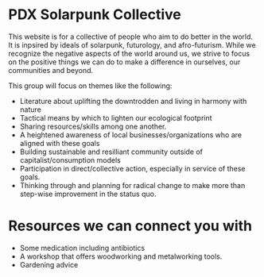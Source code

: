# PDX Solarpunk Collective

This website is for a collective of people who aim to do better in the world. It is inpsired by ideals of solarpunk, futurology, and afro-futurism. While we recognize the negative aspects of the world around us, we strive to focus on the positive things we can do to make a difference in ourselves, our communities and beyond.

This group will focus on themes like the following:

- Literature about uplifting the downtrodden and living in harmony with nature
- Tactical means by which to lighten our ecological footprint
- Sharing resources/skills among one another.
- A heightened awareness of local businesses/organizations who are aligned with these goals
- Building sustainable and resilliant community outside of capitalist/consumption models
- Participation in direct/collective action, especially in service of these goals.
- Thinking through and planning for radical change to make more than step-wise improvement in the status quo.


# Resources we can connect you with
- Some medication including antibiotics
- A workshop that offers woodworking and metalworking tools.
- Gardening advice
